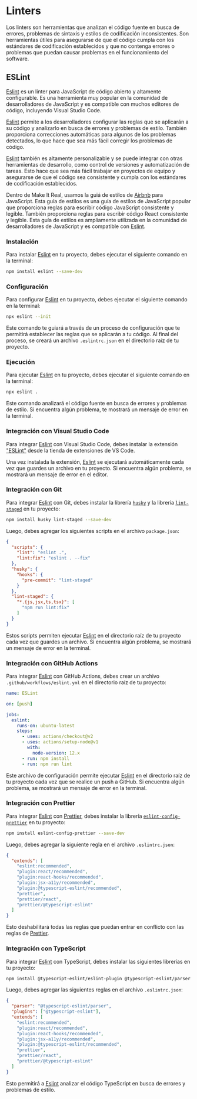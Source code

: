 # Linters

Los linters son herramientas que analizan el código fuente en busca de errores, problemas de sintaxis y estilos de codificación inconsistentes. Son herramientas útiles para asegurarse de que el código cumpla con los estándares de codificación establecidos y que no contenga errores o problemas que puedan causar problemas en el funcionamiento del software.

## ESLint

[Eslint](https://eslint.org/) es un linter para JavaScript de código abierto y altamente configurable. Es una herramienta muy popular en la comunidad de desarrolladores de JavaScript y es compatible con muchos editores de código, incluyendo Visual Studio Code.

[Eslint](https://eslint.org/) permite a los desarrolladores configurar las reglas que se aplicarán a su código y analizarlo en busca de errores y problemas de estilo. También proporciona correcciones automáticas para algunos de los problemas detectados, lo que hace que sea más fácil corregir los problemas de código.

[Eslint](https://eslint.org/) también es altamente personalizable y se puede integrar con otras herramientas de desarrollo, como control de versiones y automatización de tareas. Esto hace que sea más fácil trabajar en proyectos de equipo y asegurarse de que el código sea consistente y cumpla con los estándares de codificación establecidos.

Dentro de Make It Real, usamos la guiá de estilos de [Airbnb](https://github.com/airbnb/javascript) para JavaScript. Esta guía de estilos es una guía de estilos de JavaScript popular que proporciona reglas para escribir código JavaScript consistente y legible. También proporciona reglas para escribir código React consistente y legible. Esta guía de estilos es ampliamente utilizada en la comunidad de desarrolladores de JavaScript y es compatible con [Eslint](https://eslint.org/).

### Instalación

Para instalar [Eslint](https://eslint.org/) en tu proyecto, debes ejecutar el siguiente comando en la terminal:

```bash
npm install eslint --save-dev
```

### Configuración

Para configurar [Eslint](https://eslint.org/) en tu proyecto, debes ejecutar el siguiente comando en la terminal:

```bash
npx eslint --init
```

Este comando te guiará a través de un proceso de configuración que te permitirá establecer las reglas que se aplicarán a tu código. Al final del proceso, se creará un archivo `.eslintrc.json` en el directorio raíz de tu proyecto.

### Ejecución

Para ejecutar [Eslint](https://eslint.org/) en tu proyecto, debes ejecutar el siguiente comando en la terminal:

```bash
npx eslint .
```

Este comando analizará el código fuente en busca de errores y problemas de estilo. Si encuentra algún problema, te mostrará un mensaje de error en la terminal.

### Integración con Visual Studio Code

Para integrar [Eslint](https://eslint.org/) con Visual Studio Code, debes instalar la extensión ["ESLint"](https://marketplace.visualstudio.com/items?itemName=dbaeumer.vscode-eslint) desde la tienda de extensiones de VS Code.

Una vez instalada la extensión, [Eslint](https://eslint.org/) se ejecutará automáticamente cada vez que guardes un archivo en tu proyecto. Si encuentra algún problema, se mostrará un mensaje de error en el editor.

### Integración con Git

Para integrar [Eslint](https://eslint.org/) con Git, debes instalar la librería [`husky`](https://www.npmjs.com/package/husky) y la librería [`lint-staged`](https://www.npmjs.com/package/lint-staged) en tu proyecto:

```bash
npm install husky lint-staged --save-dev
```

Luego, debes agregar los siguientes scripts en el archivo `package.json`:

```json
{
  "scripts": {
    "lint": "eslint .",
    "lint:fix": "eslint . --fix"
  },
  "husky": {
    "hooks": {
      "pre-commit": "lint-staged"
    }
  },
  "lint-staged": {
    "*.{js,jsx,ts,tsx}": [
      "npm run lint:fix"
    ]
  }
}
```

Estos scripts permiten ejecutar [Eslint](https://eslint.org/) en el directorio raíz de tu proyecto cada vez que guardes un archivo. Si encuentra algún problema, se mostrará un mensaje de error en la terminal.

### Integración con GitHub Actions

Para integrar [Eslint](https://eslint.org/) con GitHub Actions, debes crear un archivo `.github/workflows/eslint.yml` en el directorio raíz de tu proyecto:

```yml
name: ESLint

on: [push]

jobs:
  eslint:
    runs-on: ubuntu-latest
    steps:
      - uses: actions/checkout@v2
      - uses: actions/setup-node@v1
        with:
          node-version: 12.x
      - run: npm install
      - run: npm run lint
```

Este archivo de configuración permite ejecutar [Eslint](https://eslint.org/) en el directorio raíz de tu proyecto cada vez que se realice un push a GitHub. Si encuentra algún problema, se mostrará un mensaje de error en la terminal.

### Integración con Prettier

Para integrar [Eslint](https://eslint.org/) con [Prettier](https://prettier.io/), debes instalar la librería [`eslint-config-prettier`](https://www.npmjs.com/package/eslint-config-prettier) en tu proyecto:

```bash
npm install eslint-config-prettier --save-dev
```

Luego, debes agregar la siguiente regla en el archivo `.eslintrc.json`:

```json
{
  "extends": [
    "eslint:recommended",
    "plugin:react/recommended",
    "plugin:react-hooks/recommended",
    "plugin:jsx-a11y/recommended",
    "plugin:@typescript-eslint/recommended",
    "prettier",
    "prettier/react",
    "prettier/@typescript-eslint"
  ]
}
```

Esto deshabilitará todas las reglas que puedan entrar en conflicto con las reglas de [Prettier](https://prettier.io/).

### Integración con TypeScript

Para integrar [Eslint](https://eslint.org/) con TypeScript, debes instalar las siguientes librerías en tu proyecto:

```bash
npm install @typescript-eslint/eslint-plugin @typescript-eslint/parser --save-dev
```

Luego, debes agregar las siguientes reglas en el archivo `.eslintrc.json`:

```json
{
  "parser": "@typescript-eslint/parser",
  "plugins": ["@typescript-eslint"],
  "extends": [
    "eslint:recommended",
    "plugin:react/recommended",
    "plugin:react-hooks/recommended",
    "plugin:jsx-a11y/recommended",
    "plugin:@typescript-eslint/recommended",
    "prettier",
    "prettier/react",
    "prettier/@typescript-eslint"
  ]
}
```

Esto permitirá a [Eslint](https://eslint.org/) analizar el código TypeScript en busca de errores y problemas de estilo.
